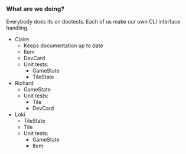 ### What are we doing?

Everybody does its on doctests.
Each of us make our own CLI interface handling.

* Claire
  * Keeps documentation up to date
  * Item
  * DevCard
  * Unit tests:
    * GameState
    * TileState
* Richard
  * GameState
  * Unit tests:
    * Tile
    * DevCard
* Loki
  * TileState
  * Tile
  * Unit tests:
    * GameState
    * Item
